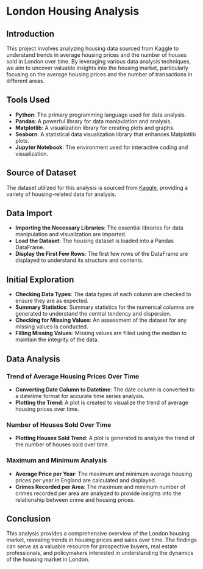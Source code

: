# London Housing Analysis

## Introduction
This project involves analyzing housing data sourced from Kaggle to understand trends in average housing prices and the number of houses sold in London over time. By leveraging various data analysis techniques, we aim to uncover valuable insights into the housing market, particularly focusing on the average housing prices and the number of transactions in different areas.

## Tools Used
- **Python**: The primary programming language used for data analysis.
- **Pandas**: A powerful library for data manipulation and analysis.
- **Matplotlib**: A visualization library for creating plots and graphs.
- **Seaborn**: A statistical data visualization library that enhances Matplotlib plots.
- **Jupyter Notebook**: The environment used for interactive coding and visualization.

## Source of Dataset
The dataset utilized for this analysis is sourced from [Kaggle](https://www.kaggle.com/), providing a variety of housing-related data for analysis.

## Data Import
- **Importing the Necessary Libraries**: The essential libraries for data manipulation and visualization are imported.
- **Load the Dataset**: The housing dataset is loaded into a Pandas DataFrame.
- **Display the First Few Rows**: The first few rows of the DataFrame are displayed to understand its structure and contents.

## Initial Exploration
- **Checking Data Types**: The data types of each column are checked to ensure they are as expected.
- **Summary Statistics**: Summary statistics for the numerical columns are generated to understand the central tendency and dispersion.
- **Checking for Missing Values**: An assessment of the dataset for any missing values is conducted.
- **Filling Missing Values**: Missing values are filled using the median to maintain the integrity of the data.

## Data Analysis
### Trend of Average Housing Prices Over Time
- **Converting Date Column to Datetime**: The date column is converted to a datetime format for accurate time series analysis.
- **Plotting the Trend**: A plot is created to visualize the trend of average housing prices over time.

### Number of Houses Sold Over Time
- **Plotting Houses Sold Trend**: A plot is generated to analyze the trend of the number of houses sold over time.

### Maximum and Minimum Analysis
- **Average Price per Year**: The maximum and minimum average housing prices per year in England are calculated and displayed.
- **Crimes Recorded per Area**: The maximum and minimum number of crimes recorded per area are analyzed to provide insights into the relationship between crime and housing prices.

## Conclusion
This analysis provides a comprehensive overview of the London housing market, revealing trends in housing prices and sales over time. The findings can serve as a valuable resource for prospective buyers, real estate professionals, and policymakers interested in understanding the dynamics of the housing market in London.
